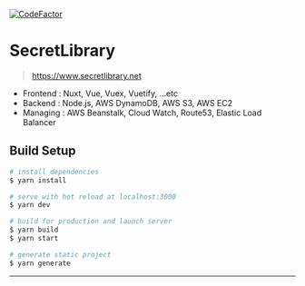 [![CodeFactor](https://www.codefactor.io/repository/github/secretlibrary/secretlibrary/badge)](https://www.codefactor.io/repository/github/secretlibrary/secretlibrary)

# SecretLibrary

> https://www.secretlibrary.net

- Frontend : Nuxt, Vue, Vuex, Vuetify, ...etc
- Backend : Node.js, AWS DynamoDB, AWS S3, AWS EC2
- Managing : AWS Beanstalk, Cloud Watch, Route53, Elastic Load Balancer

## Build Setup

```bash
# install dependencies
$ yarn install

# serve with hot reload at localhost:3000
$ yarn dev

# build for production and launch server
$ yarn build
$ yarn start

# generate static project
$ yarn generate
```

---
